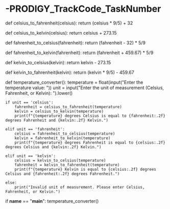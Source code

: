 # -PRODIGY_TrackCode_TaskNumber
def celsius_to_fahrenheit(celsius):
    return (celsius * 9/5) + 32

def celsius_to_kelvin(celsius):
    return celsius + 273.15

def fahrenheit_to_celsius(fahrenheit):
    return (fahrenheit - 32) * 5/9

def fahrenheit_to_kelvin(fahrenheit):
    return (fahrenheit + 459.67) * 5/9

def kelvin_to_celsius(kelvin):
    return kelvin - 273.15

def kelvin_to_fahrenheit(kelvin):
    return (kelvin * 9/5) - 459.67

def temperature_converter():
    temperature = float(input("Enter the temperature value: "))
    unit = input("Enter the unit of measurement (Celsius, Fahrenheit, or Kelvin): ").lower()

    if unit == 'celsius':
        fahrenheit = celsius_to_fahrenheit(temperature)
        kelvin = celsius_to_kelvin(temperature)
        print(f"{temperature} degrees Celsius is equal to {fahrenheit:.2f} degrees Fahrenheit and {kelvin:.2f} Kelvin.")

    elif unit == 'fahrenheit':
        celsius = fahrenheit_to_celsius(temperature)
        kelvin = fahrenheit_to_kelvin(temperature)
        print(f"{temperature} degrees Fahrenheit is equal to {celsius:.2f} degrees Celsius and {kelvin:.2f} Kelvin.")

    elif unit == 'kelvin':
        celsius = kelvin_to_celsius(temperature)
        fahrenheit = kelvin_to_fahrenheit(temperature)
        print(f"{temperature} Kelvin is equal to {celsius:.2f} degrees Celsius and {fahrenheit:.2f} degrees Fahrenheit.")

    else:
        print("Invalid unit of measurement. Please enter Celsius, Fahrenheit, or Kelvin.")

if __name__ == "__main__":
    temperature_converter()

